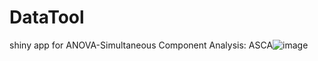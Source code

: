 # DataTool
shiny app for ANOVA-Simultaneous Component Analysis: ASCA![image](https://user-images.githubusercontent.com/17120663/194336668-d7abccb0-b190-4360-a606-b6d5ff8949f1.png)
